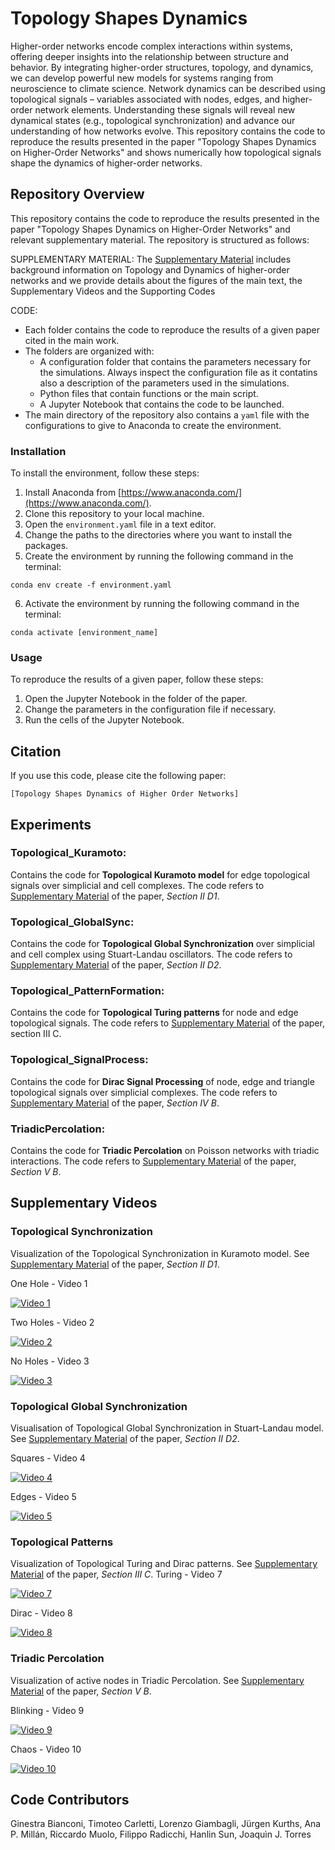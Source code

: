 # Topology Shapes Dynamics
Higher-order networks encode complex interactions within systems, offering deeper insights into the relationship between
structure and behavior. By integrating higher-order structures, topology, and dynamics, we can develop powerful new models 
for systems ranging from neuroscience to climate science. Network dynamics can be described using topological signals – variables 
associated with nodes, edges, and higher-order network elements. Understanding these signals will reveal new dynamical states
(e.g., topological synchronization) and advance our understanding of how networks evolve. This repository contains the code to
reproduce the results presented in the paper "Topology Shapes Dynamics on Higher-Order Networks" and shows numerically how
topological signals shape the dynamics of higher-order networks. 

## Repository Overview

This repository contains the code to reproduce the results presented in the paper "Topology Shapes Dynamics on Higher-Order Networks" and relevant supplementary material. 
The repository is structured as follows:

SUPPLEMENTARY MATERIAL:
The [Supplementary Material](Supplementary%20Material.pdf) includes background information on Topology and Dynamics of higher-order networks and we
provide details about the figures of the main text, the Supplementary Videos and the Supporting
Codes


CODE:
* Each folder contains the code to reproduce the results of a given paper cited in the main work.
* The folders are organized with:
    * A configuration folder that contains the parameters necessary for the simulations. Always inspect the configuration file as it contatins also a description of the parameters used in the simulations.
    * Python files that contain functions or the main script.
    * A Jupyter Notebook that contains the code to be launched.
* The main directory of the repository also contains a `yaml` file with the configurations to give to Anaconda to create the environment.

### Installation

To install the environment, follow these steps:

1. Install Anaconda from [https://www.anaconda.com/](https://www.anaconda.com/).
2. Clone this repository to your local machine.
3. Open the `environment.yaml` file in a text editor.
4. Change the paths to the directories where you want to install the packages.
5. Create the environment by running the following command in the terminal:

```
conda env create -f environment.yaml
```

6. Activate the environment by running the following command in the terminal:

```
conda activate [environment_name]
```

### Usage

To reproduce the results of a given paper, follow these steps:

1. Open the Jupyter Notebook in the folder of the paper.
2. Change the parameters in the configuration file if necessary.
3. Run the cells of the Jupyter Notebook.

## Citation
If you use this code, please cite the following paper:

```
[Topology Shapes Dynamics of Higher Order Networks]
```

## Experiments 

 ### Topological_Kuramoto:
 Contains the code for **Topological Kuramoto model** for edge topological signals over simplicial and cell complexes. The 
code refers to [Supplementary Material](Supplementary%20Material.pdf) of the paper, *Section II D1*.
 
 ### Topological_GlobalSync:
 Contains the code for **Topological Global Synchronization** over simplicial and cell complex using Stuart-Landau oscillators.
The code refers to [Supplementary Material](Supplementary%20Material.pdf) of the paper, *Section II D2*.

 ### Topological_PatternFormation:
 Contains the code for **Topological Turing patterns** for node and edge topological signals. The code refers to [Supplementary Material](Supplementary%20Material.pdf) of the paper, section III C.
 
 ### Topological_SignalProcess:
 Contains the code for **Dirac Signal Processing** of node, edge and triangle topological signals over simplicial complexes.
The code refers to [Supplementary Material](Supplementary%20Material.pdf) of the paper, *Section IV B*.


 ### TriadicPercolation:
 Contains the code for **Triadic Percolation** on Poisson networks with triadic interactions. The code refers to [Supplementary Material](Supplementary%20Material.pdf) of the paper, *Section V B*.

## Supplementary Videos

### Topological Synchronization
Visualization of the Topological Synchronization in Kuramoto model. See [Supplementary Material](Supplementary%20Material.pdf) of the paper, *Section II D1*.

One Hole - Video 1

[![Video 1](https://img.youtube.com/vi/JsVgUlLGjBA/0.jpg)](https://www.youtube.com/watch?v=JsVgUlLGjBA)

Two Holes - Video 2

[![Video 2](https://img.youtube.com/vi/U9BPaknoDjI/0.jpg)](https://www.youtube.com/watch?v=U9BPaknoDjI)

No Holes - Video 3

[![Video 3](https://img.youtube.com/vi/VdwB8Ad0YK0/0.jpg)](https://www.youtube.com/watch?v=VdwB8Ad0YK0)


### Topological Global Synchronization
Visualisation of Topological Global Synchronization in Stuart-Landau model. See [Supplementary Material](Supplementary%20Material.pdf) of the paper, *Section II D2*.

Squares - Video 4

[![Video 4](https://img.youtube.com/vi/ovvEvuMcACQ/0.jpg)](https://www.youtube.com/watch?v=ovvEvuMcACQ)

Edges - Video 5

[![Video 5](https://img.youtube.com/vi/GS5nNGhMP7M/0.jpg)](https://www.youtube.com/watch?v=GS5nNGhMP7M)


### Topological Patterns
Visualization of Topological Turing and Dirac patterns. See [Supplementary Material](Supplementary%20Material.pdf) of the paper, *Section III C*.
Turing - Video 7

[![Video 7](https://img.youtube.com/vi/YlXS0S9Mhlg/0.jpg)](https://www.youtube.com/watch?v=YlXS0S9Mhlg)

Dirac - Video 8

[![Video 8](https://img.youtube.com/vi/NdAtzNtaHJ4/0.jpg)](https://www.youtube.com/watch?v=NdAtzNtaHJ4)


### Triadic Percolation
Visualization of active nodes in Triadic Percolation. See [Supplementary Material](Supplementary%20Material.pdf) of the paper, *Section V B*.

Blinking - Video 9

[![Video 9](https://img.youtube.com/vi/--SoKcyrPfI/0.jpg)](https://www.youtube.com/watch?v=--SoKcyrPfI)

Chaos - Video 10

[![Video 10](https://img.youtube.com/vi/fWg0BG8Dtks/0.jpg)](https://www.youtube.com/watch?v=fWg0BG8Dtks)



## Code Contributors
Ginestra Bianconi, Timoteo Carletti, Lorenzo Giambagli, Jürgen Kurths, Ana P. Millán, Riccardo Muolo, Filippo Radicchi, Hanlin Sun, Joaquìn J. Torres

